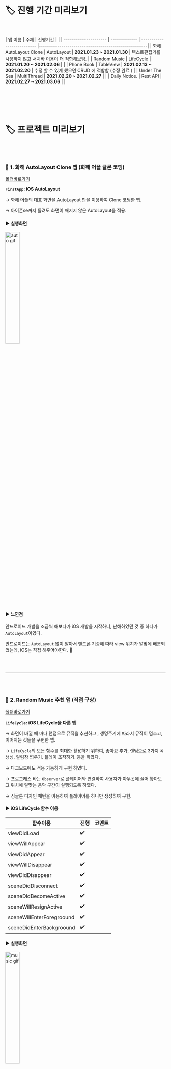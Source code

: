 

# 🏷 진행 기간 미리보기

<br></br>
| 앱 이름                 | 주제           | 진행기간                         |                                                  |
| --------------------- | ------------- | --------------------------     |-----------------------------------------------------|
| 화해 AutoLayout Clone  | AutoLayout    |  **2021.01.23 ~ 2021.01.30**    |  텍스트편집기를 사용하지 않고 서치바 이용이 더 적합해보임. |
| Random Music          | LifeCycle     |  **2021.01.20 ~ 2021.02.06**    |                                                      |
| Phone Book            | TableView     |  **2021.02.13 ~ 2021.02.20**    | 수정 할 수 있게 했으면 CRUD 에 적합함 (수정 완료 )            |
| Under The Sea         | MultiThread   |  **2021.02.20 ~ 2021.02.27**    | |
| Daily Notice.         | Rest API      |  **2021.02.27 ~ 2021.03.06**    | |

<br></br>
<br></br>

# 🏷 프로젝트 미리보기
<br></br>
### 📍  1.  화해 AutoLayout Clone 앱 (화해 어플 클론 코딩)
[폴더바로가기](https://github.com/Youngminah/iosproject12/tree/master/FirstApp)

**`FirstApp`: iOS AutoLayout**

→ 화해 어플의 대표 화면을 AutoLayout 만을 이용하여 Clone 코딩한 앱.

→ 아이폰se까지 돌려도 화면이 깨지지 않은 AutoLayout을 적용.

#### ▶︎ 실행화면
<img src="https://github.com/Youngminah/iosproject12/blob/master/gif%EC%A0%80%EC%9E%A5%EC%86%8C/hwahae.gif" title="auto gif" width="30%"/>

#### ▶︎ 느낀점

안드로이드 개발을 조금씩 해보다가 iOS 개발을 시작하니, 난해하였던 것 중 하나가 `AutoLayout`이였다.

안드로이드는 `AutoLayout` 없이 알아서 핸드폰 기종에 따라 view 위치가 알맞에 배분되었는데, iOS는 직접 해주어야한다. 🥲

<br></br>

-------------------------------------------------------
<br></br>

### 🎼  2. Random Music 추천 앱 (직접 구상)

[폴더바로가기](https://github.com/Youngminah/iosproject12/tree/master/LifeCycle)

**`LifeCycle`: iOS LifeCycle을 다룬 앱** 

→ 화면이 바뀔 때 마다 랜덤으로 뮤직을 추천하고 , 생명주기에 따라서 뮤직이 멈추고, 이어지는 것들을 구현한 앱.

→ `LifeCycle`의 모든 함수를 최대한 활용하기 위하여, 좋아요 추가, 랜덤으로 3가지 곡 생성. 알림창 띄우기. 플레이 조작하기. 등을 하였다.

→ 다크모드에도 적용 가능하게 구현 하였다.

→ 프로그래스 바는 `Observer`로 플레이어와 연결하여 사용자가 아무곳에 끌어 놓아도 그 위치에 알맞는 음악 구간이 실행되도록 하였다.

→ 싱글톤 디자인 패턴을 이용하여 플레이어를 하나만 생성하여 구현.


#### ▶︎ iOS LifeCycle 함수 이용

| 함수이용         | 진행     | 코멘트                         |
| ----------- | ------- | ---------------------------- |
| viewDidLoad | ✔️       |  |
| viewWillAppear | ✔️       | |
| viewDidAppear   | ✔️       | |
| viewWillDisappear | ✔️       | |
| viewDidDisappear | ✔️        | |
| sceneDidDisconnect | ✔️        | |
| sceneDidBecomeActive | ✔️     | |
| sceneWillResignActive  | ✔️       | |
| sceneWillEnterForegroound | ✔️       | |
| sceneDidEnterBackgroound | ✔️      | |


#### ▶︎ 실행화면
<img src="https://github.com/Youngminah/iosproject12/blob/master/gif%EC%A0%80%EC%9E%A5%EC%86%8C/randomMusic.gif" title="music gif" width="30%"/>

#### ▶︎ 느낀점


최대한 MVVM패턴에 가깝게 디자인하려고 노력하였다.

하지만 아직 MVVM 패턴에 익숙하지 않은듯하다 😂 연습을 계속 해봐야 할 것 같다.




<br></br>

-------------------------------------------------------
<br></br>


### 📒  3.  연락처 앱 (직접 구상)
[폴더바로가기](https://github.com/Youngminah/iosproject12/tree/master/TableView)

**`TableView`: iOS 테이블 뷰 연습 앱**

→ 테이블 뷰를 만들기 위한 필수 프로토콜과 그 밖의 다양한 프로토콜을 사용하여 연락처를 저장하는 앱 구현.


#### ▶︎ CRUD

| 기능         | 진행     | 코멘트                         |
| ----------- | ------- | ---------------------------- |
| 작성(Create) | ✔️       | 네이게이션의 "+" 버튼 클릭시 작성 기능 |
| 보기(Read)   | ✔️       | 테이블 뷰에 보이기, 즐겨찾기 섹션 추가 가능 |
| 수정(Update) | ✔️       | 오른쪽으로 스와이프시 수정 가능      |
| 삭제(Delete) | ✔️       | 왼쪽으로 스와이프시 삭제 가능          |


### ▶︎ 추가 기능

| 기능                    | 진행      | 코멘트                             |
| ---------------------- | -------- | -------------------------------- |
| 길게 누르면 셸 위치 이동 가능 | ✔️        |                                  |
| 별 버튼 클릭시 즐겨찾기 섹션 이동 기능  | ✔️       |                           |
| 연락처 실시간 저장 기능  | ✔️       | Codable을 이용하여 Json파일로 저장 |


#### ▶︎ UI/UX 개선
| 기능          | 진행       | 코멘트                             |
| -------------| --------- | -------------------------------- |
| 번호 입력시 자동으로 '-' 삽입 기능 | ✔️       |   생성, 수정 모두 적용            |
| 키보드 타이핑시 Contraint 조정   | ✔️        |   view가 가려지지 않도록 구성               |
| 이름이나 번호 입력 안했을 시 Save 불가능   | ✔️        |   필수 요건은 입력해야 된다는 알림창 띄움              |
| 이름, 번호 최대 11글자 까지 입력가능  | ✔️        |  그 이후에는 타이핑이 불가능             |


#### ▶︎ 실행화면
<img src="https://github.com/Youngminah/iosproject12/blob/master/gif%EC%A0%80%EC%9E%A5%EC%86%8C/PhoneBook.gif" title="phone book gif" width="30%"/>

#### ▶︎ 느낀점



어려웠던 점은 헤더 섹션을 2가지로 나누어 즐겨찾기를 바로바로 업데이트 하는 부분이였다. 생각보다 어려웠다 ㅠ

처음에는 배열을 이용해서 기능 수행하는 단위들을 묶지 않게 구현을 하였는데, 수정을 거쳐 기능을 수행하는 단위들은 구조체로 묶어 구현하여 접근과 코드의 가독성을 높혔다. (이 부분을 깔끔히 구현하는 데는 오래걸렸고, 앞으로도 이렇게 하려면 숙련이 필요한 듯 싶다)

의외로 네이게이션 바를 디자인 하는게 어려웠다. 도저히 깔끔히 되지 않자 그냥 기본적인 디자인을 사용하여 구현하였는데, 디자인 연습도 많이 해보아야 할 듯 싶다.

<br></br>

-------------------------------------------------------
<br></br>

### 🐳  4. Under The Sea - Game 앱 (직접 구상)
[폴더바로가기](https://github.com/Youngminah/iosproject12/tree/master/MultiThreadGame)

**`MutitheradGame`: iOS Multithread GCD** 

→ `SpriteKit`을 사용하지 않고, 애니메이션과 `Multithread GCD`를 이용하여 구현한 게임 앱.

→ 어릴적 즐겨했던 쥬니버 네이버에 있는 게임을 모티브로 하여 이미지와 음악까지 직접 찾아(저작원이 없는 음악과 이미지를 가져옴) 구현.





#### ▶︎ 실행화면
<img src="https://github.com/Youngminah/iosproject12/blob/master/gif%EC%A0%80%EC%9E%A5%EC%86%8C/UnderTheSea.gif" alt="under the sea gif" title="Databay showcase gif" width="30%"/>

#### ▶︎ 느낀점

GCD를 가장 잘 활용해보고 써볼 수 있는 것이 게임이라고 생각하였으나, 아무리 찾아봐도 게임에선 GCD를 이용하지 않더라.

애플은 대부분의 모션 동작이 있는 게임을 `SpriteKit`를 활용하여 구현한다. 

엄청난 노가다 검색 끝에 알게된 사실이 있다.

` SpriteKit와 DispatchQueue를 같이 사용하는 것은 서버에서 데이터를 불러오는 일이 아닌 이상 최대한 피하라 ` 고 애플 개발자 포럼 홈페이지에 많은 이들이 답변 하였다. (이 사실을 몰라서 spritekit와 동시에 이용을 하려다가 많은 삽질을 하게 됨 ㅠㅠ)

spriteKit없이 GCD와 애니메이션만을 이용하여 간단한 게임을 만들어보고자 설계하게된 게임이다.
확실히 충돌효과를 감지할때, 캐릭터의 디테일한 부분까지 미세한 적용은 구현하기 까다로운 것 같다. (불가능은 아니다. 엄청난 노가다일뿐..)

충돌을 감지하는 것을 구현하는것 또한 노가다 일 줄 알았는데 `intersects`라는 아주~ 편리한 함수가 있어서 비교적 쉽게 구현하였다 ㅎㅅㅎ

멀티쓰레드를 활용해보고 개념을 확실히 깨닫고자 구현을 시작하게 되었는데, 꽤 괜찮게 구현된 것 같다 🐰

물론 다음에 iOS 게임을 구현하게 된다면 spriteKit를 무조건 적극 이용할 계획이다 😧


<br></br>



-------------------------------------------------------
<br></br>

### 💡  5. Daily Notice. - OpenAPI (직접 구상)
[폴더바로가기](https://github.com/Youngminah/iosproject12/tree/master/OpenAPI)

**`OpenAPI`: iOS Alamofire Rest API ** 

→ Rest API를 각각 다른 3곳에서 받아와서 네트워크 통신의 기초를 연습하기 위한 앱.

→ 페이스북 연동 로그인 구현.

→ Alamofire 라이브러리를 이용하여 GET으로 데이터를 받아왔고, 파싱을 위하여 Codable을 이용하여 JSON 형식으로 Encoding, Decoding 해주었다.






#### ▶︎ 실행화면
<img src="https://github.com/Youngminah/iosproject12/blob/master/gif%EC%A0%80%EC%9E%A5%EC%86%8C/Daily%20Notice.gif" alt="under the sea gif" title="Databay showcase gif" width="30%"/>




#### ▶︎ 앱 설명

3곳에서 API를 가져와 Alamofire와 Codable을 연습하는 것에 초점을 맞춘 앱이다.

짜집기 인강으로 배운 `URLSession`으로 데이터를 받아올까 하였지만, 

`Alamofire`는 아주 잘 만들어진 라이브러리로 최근 회사에서는 Alamofire를 잘 다루는 사람을 우대하는 곳도 많다 하여 Alamofire로 구현하였다.

코로나 현재 실시간 상황, 현재 위치의 현재 날씨, 실시간 뉴스, 페이스북 연동 로그인을 구현하였다.

실시간 위치를 받아오기 위하여 `CLLocation`이용.

코로나 정보를 차트로 한눈에 보여주기 위하여 `Charts` 라이브러리 추가하여 이용.

<br></br>

#### ▶︎ 느낀점


Rest API를 연습해보기 위해서 `어떤 주제로 어떠한 기능이 있는 앱을 구현해 볼 것인가? 어떤 UI/UX 디자인으로 깔끔해보이게 만들것인가?` 를 정하는 것이 구현 못지않게 오래걸렸다. 
단순히 API만을 위한 앱이 아니라 어느정도 UI적으로도 깔끔한 디자인을 구현하려고 하였기 때문에, 아이디어만 짜는데 총 일주일의 기간중 2-3일은 걸렸다. 
기획의 중요성을 느꼈고, UI/UX 디자이너의 필요성을 체감하게 되었다. 

OpenAPI는 제대로 정리 되지 않은 곳도 있어서, 다시 고르게 된 것도 몇번이였다. 

데이터를 너무 많이 불러올 경우 UI에 올려주는데 로딩시간이 길어서, 페이징으로 나누어 사용해야 될 것 같다.  (보통은 서버에서 나뉨)

날씨 API는 우리나라에서 제공하던 유명한 곳들이 이제 유료로 전환을 해버려서 외국 사이트를 이용하였다. 

확실히 한글로 되어있지 않아서 위치정보를 `GeoCoder`로 변환을 해주어야 하였고, 시간 또한 Unix시간이라 변환해주어야 했다. 

UI에서 어려움을 느꼇던 점은 날씨 API에서 좀더 아이폰 기본 날씨앱과 비슷하게 만드려면 연습이 필요해보인다. (여러가지 슬라이딩이 많음)

지금까지 만든 앱들에서 계속 비슷 비슷한 view들(테이블뷰, 컬렉션뷰,스택뷰, 기본뷰)들만 이용하여서, 이번앱에선 좀더 다양한 뷰들을 이용해보려고 차트, 탭바 등등을 이용해보았다. 하지만 아직 한참 부족해보임. 

암튼, Alamofire로 데이터를 불러오거나 파싱하는것은 chrome extension에서 서버 연결할 때, axios로 해본적이 있어서 어렵지 않았다. 오히려 아직은 디자인이 어렵게 느껴진다🥲🥲


<br></br>



-------------------------------------------------------
<br></br>



## :memo: Commit Convention

```
  - Init : 초기화
  - Add : 파일 추가
  - Rename : 파일 혹은 폴더명을 수정하거나 옮기는 작업만인 경우 
  - Remove : 파일을 삭제하는 작업만 수행한 경우
  - Feat : 기능 추가
  - Delete : 기능 삭제
  - Update : 기능 수정
  - Fix : 버그 수정
  - Refactor: 리팩토링
  - Style : 스타일 (코드 형식, 세미콜론 추가: 비즈니스 로직에 변경 없음)
  - Docs : 문서 (문서 추가(Add), 수정, 삭제)
  - Chore : 기타 변경사항 (빌드 스크립트 수정, 에셋 추가 등)
  - Design : 사용자 UI 디자인 변경 
  - !BREAKING CHANGE : 커다란 API 변경의 경우 !
  - HOTFIX : 급하게 치명적인 버그를 고쳐야하는 경우
  - Comment : 필요한 주석 추가 및 변경   
  - Test : 테스트 추가, 테스트 리팩토링(프로덕션 코드 변경 X) 
  - Chore : 빌드 태스트 업데이트, 패키지 매니저를 설정하는 경우(프로덕션 코드 변경 X) 

```

<br></br>
